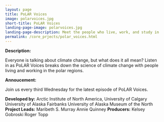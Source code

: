 ```yaml
---
layout: page
title: PoLAR Voices 
image: polarvoices.jpg 
short-title: PoLAR Voices
landing-page-image: polarvoices.jpg 
landing-page-description: Meet the people who live, work, and study in the polar regions through a series of audio programs.
permalink: /core_prjects/polar_voices.html
---
```


**Description:**

Everyone is talking about climate change, but what does it all mean?
Listen in as PoLAR Voices breaks down the science of climate change with
people living and working in the polar regions.

**Annoucement:**

Join us every third Wednesday for the latest episode of PoLAR Voices.

**Developed by:** Arctic Institute of North America, University of
Calgary University of Alaska Fairbanks University of Alaska Museum of
the North **Project Leads:** Maribeth S. Murray Annie Quinney
**Producers:** Kelsey Gobroski Roger Topp
